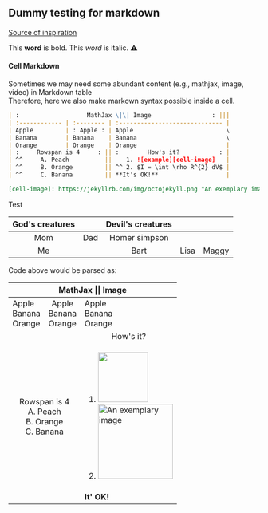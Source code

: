 ## Dummy testing for markdown

[Source of inspiration](https://github.com/jeffreytse/jekyll-spaceship/blob/master/README.md)

This **word** is bold. This <em>word</em> is italic. :warning:

#### Cell Markdown

Sometimes we may need some abundant content (e.g., mathjax, image, video) in Markdown table  
Therefore, here we also make markown syntax possible inside a cell.

```markdown
| :                   MathJax \|\| Image                 : |||
| :------------ | :-------- | :----------------------------- |
| Apple         | : Apple : | Apple                          \
| Banana        | Banana    | Banana                         \
| Orange        | Orange    | Orange                         |
| :     Rowspan is 4     : || :        How's it?           : |
| ^^     A. Peach          ||    1. ![example][cell-image]   |
| ^^     B. Orange         || ^^ 2. $I = \int \rho R^{2} dV$ |
| ^^     C. Banana         || **It's OK!**                   |

[cell-image]: https://jekyllrb.com/img/octojekyll.png "An exemplary image"
```
Test

|God's creatures||Devil's creatures|||
|:---:|---|:---:|---|---|
|Mom|Dad|Homer simpson|||
|Me||Bart|Lisa|Maggy|


Code above would be parsed as:

<table>
<thead>
<tr>
<th align="center" colspan="3">MathJax || Image
</tr>
</thead>
<tbody>
<tr>
<td align="left">Apple<br>Banana<br>Orange</td>
<td align="center">Apple<br>Banana<br>Orange</td>
<td align="left">Apple<br>Banana<br>Orange</td>
</tr>
<tr>
<td align="center" rowspan="4" colspan="2">
Rowspan is 4
<br>A. Peach
<br>B. Orange
<br>C. Banana
</td>
</tr>
<tr>
<td align="center">How's it?</td>
</tr>
<tr>
<td align="left">
<ol>
<li><img width="100" src="http://latex2png.com/pngs/82b913db54a9f303bed7197d11347d74.png"></img></li>
<li><img width="150" src="https://jekyllrb.com/img/octojekyll.png" title="An exemplary image"></img></li>
</ol>
</td>
</tr>
<tr>
<td align="left"><b>It' OK!</b></td>
</tr>
</tbody>
</table>
